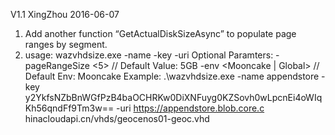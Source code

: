 V1.1 XingZhou 2016-06-07
1. Add another function “GetActualDiskSizeAsync” to populate page ranges by segment.
2.
	usage:
		wazvhdsize.exe -name <accountName> -key <key> -uri <vhdUri or containerName>
	Optional Paramters:
		-pageRangeSize <5> // Default Value: 5GB
		-env <Mooncake | Global> // Default Env: Mooncake
	Example:
	 .\wazvhdsize.exe -name appendstore  -key y2YkfsNZbBnWGfPzB4baOCHRKw0DiXNFuyg0KZSovh0wLpcnEi4oWIqKh56qndFf9Tm3w== -uri https://appendstore.blob.core.c
	hinacloudapi.cn/vhds/geocenos01-geoc.vhd
